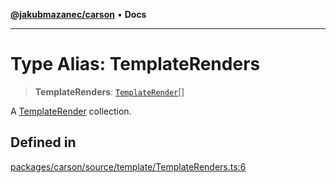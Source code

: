 [**@jakubmazanec/carson**](../README.md) • **Docs**

---

# Type Alias: TemplateRenders

> **TemplateRenders**: [`TemplateRender`](TemplateRender.md)[]

A [TemplateRender](TemplateRender.md) collection.

## Defined in

[packages/carson/source/template/TemplateRenders.ts:6](https://github.com/jakubmazanec/tools/blob/eb8c22844f0a0aa0874efeab93afc2bd96c269e6/packages/carson/source/template/TemplateRenders.ts#L6)
